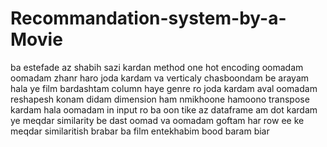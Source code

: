 # Recommandation-system-by-a-Movie


ba estefade az shabih sazi kardan method one hot encoding oomadam
oomadam zhanr haro joda kardam va verticaly chasboondam be arayam 
hala ye film bardashtam column haye genre ro joda kardam aval oomadam reshapesh konam didam dimension ham nmikhoone hamoono transpose kardam
hala oomadam in input ro ba oon  tike az dataframe am dot kardam ye meqdar similarity be dast oomad va oomadam goftam har row ee ke meqdar similaritish brabar ba film entekhabim bood baram biar
